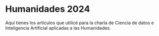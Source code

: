 # Humanidades 2024

Aquí tienes los artículos que utilicé para la charla de Ciencia de datos e Inteligencia Artificial aplicadas a las Humanidades.

